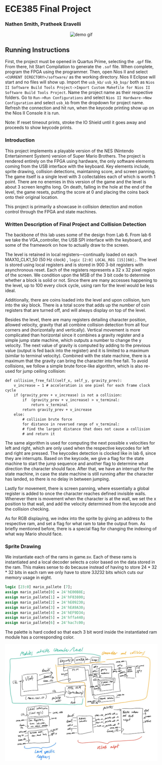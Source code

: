 # ECE385 Final Project
### Nathen Smith, Pratheek Eravelli

<p align="center">
  <img src="https://media.giphy.com/media/qiowGc3RfRZrx40nwI/giphy-downsized.gif" alt="demo gif" max-width="480" max-height="360" />
</p>

## Running Instructions
First, the project must be opened in Quartus Prime, selecting the ```.qpf``` file. 
From there, hit Start Compilation to generate the ```.sof``` file. When complete,
program the FPGA using the programmer. Then, open Nios II and select ```<CURRENT DIRECTORY>/software/```
as the working directory. Nios II Eclipse will start and no files will show up.
Import the ```usb_kb/``` ```usb_kb_bsp/``` both as ```Nios II Software Build Tools Project->Import Custom Makefile for Nios II Software Build Tools Project```.
Name the project name as their respective folders. Go to ```Run->Run Configurations``` and select ```Nios II Hardware->New Configuration``` and select ```usb_kb```
from the dropdown for project name. Refresh the connection and hit run, when the keycode printing show up on the Nios II Console it is run.

Note: If reset timeout prints, stroke the IO Shield until it goes away and proceeds to show keycode prints.

### Introduction
This project implements a playable version of the NES (Nintendo Entertainment System) version of Super Mario Brothers. The project is rendered entirely on the FPGA using hardware, the only software elements coming from the USB interface with the keyboard. Key elements include, sprite drawing, collision detections, maintaining score, and screen panning. The game itself is a single level with 3 collectables each of which is worth 1 point. There are no enemies in this version of the game and the level is about 3 screen lengths long. On death, falling in the hole at the end of the level, the game resets, putting the score at 0 and placing the coins back onto their original location. 

This project is primarily a showcase in collision detection and motion control through the FPGA and state machines. 

### Written Description of Final Project and Collision Detection
The backbone of this lab uses some of the design from Lab 6. From lab 6 we take the VGA_controller, the USB SPI interface with the keyboard, and some of the framework on how to actually draw to the screen.

The level is retained in local registers—continually loaded on each MAX10_CLK1_50 (50 Hz clock) , ```logic [2:0] LOCAL_REG [15][60];```. The level is stored using local registers and is stored in 900 3-bit registers with asynchronous reset. Each of the registers represents a 32 x 32 pixel region of the screen. We condition upon the MSB of the 3 bit code to determine whether a block is solid or not. Since there are many accesses happening to the level, up to 100 every clock cycle, using ram for the level would be less ideal.

Additionally, there are coins loaded into the level and upon collision, turn into the sky block. There is a total score that adds up the number of coin registers that are turned off, and will always display on top of the level.

Besides the level, there are many registers detailing character position, allowed velocity, gravity that all combine collision detection from all four corners and (horizontally and vertically). Vertical movement is more complicated than horizontal since it combines a gravity register and a simple jump state machine, which outputs a number to change the y velocity. The next value of gravity is computed by adding to the previous value (output is fed back into the register) and it is limited to a maximum (similar to terminal velocity). Combined with the state machine, there is a maximum that the gravity can bring the character into free fall. To avoid collisions, we follow a simple brute force-like algorithm, which is also re-used for jump ceiling collision:


```python3
def collision_free_fall(self_x, self_y, gravity_prev):
    v_increase ← 1 # acceleration is one pixel for each frame clock cycle
    if (gravity_prev + v_increase) is not a collision:
        if  (gravity_prev + v_increase) > v_terminal:
            return v_terminal
        return gravity_prev + v_increase
    else:
        # collision brute force
        for distance in reversed range of v_terminal:
        # find the largest distance that does not cause a collision
        # and return it
```

The same algorithm is used for computing the next possible x velocities for left and right, which are only used when the respective keycodes for left and right are pressed. The keycodes detection is clocked like in lab 6, since they are interrupts. Based on the keycode, we give a flag for the state machine to start the jump sequence and another flag to determine what direction the character should face. After that, we have an interrupt for the state machine, in case the state machine is still running after the character has landed, so there is no delay in between jumping.

Lastly for movement, there is screen panning, where essentially a global register is added to once the character reaches defined invisible walls. Whenever there is movement when the character is at the wall, we set the x position to that wall, and add the velocity determined from the keycode and the collision checking.

As for RGB displaying, we index into the sprite by giving an address to the respective ram, and set a flag for what ram to take the output from. As briefly mentioned before, there is a special flag for changing the indexing of what way Mario should face. 

### Sprite Drawing
We instantiate each of the rams in game.sv. Each of these rams is instantiated and a local decoder selects a color based on the data stored in the ram. This makes sense to do because instead of having to store 24 * 32 * 32 bits in each ram we only have to store 3*32*32 bits which cuts our memory usage in eight. 

```systemverilog
logic [23:0] mario_pallete [7];
assign mario_pallete[0] = 24'hE00B8E;
assign mario_pallete[1] = 24'hF83800;
assign mario_pallete[2] = 24'hE09230;
assign mario_pallete[3] = 24'hEA9A30;
assign mario_pallete[4] = 24'hEF9D34;
assign mario_pallete[5] = 24'hffa440;
assign mario_pallete[6] = 24'hac7c00;
```

The palette is hard coded so that each 3 bit word inside the instantiated ram module has a corresponding color. 


![block_diagram](./block_diagram.jpg)
